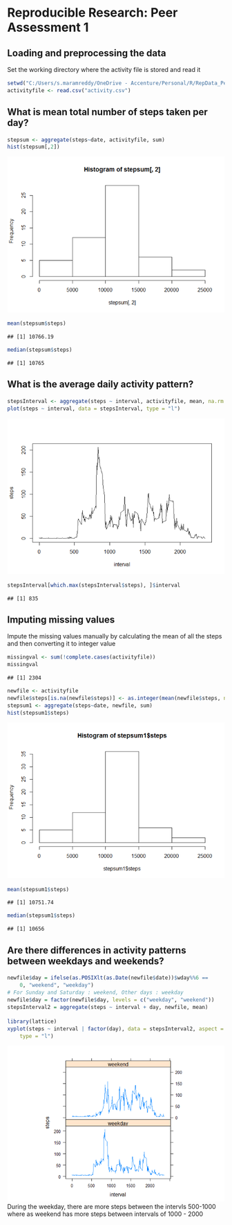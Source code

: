 # Reproducible Research: Peer Assessment 1




## Loading and preprocessing the data
Set the working directory where the activity file is stored and read it

```r
setwd("C:/Users/s.maramreddy/OneDrive - Accenture/Personal/R/RepData_PeerAssessment1/activity")
activityfile <- read.csv("activity.csv")
```


## What is mean total number of steps taken per day?

```r
stepsum <- aggregate(steps~date, activityfile, sum)
hist(stepsum[,2])
```

![](PA1_template_files/figure-html/unnamed-chunk-2-1.png)<!-- -->

```r
mean(stepsum$steps)
```

```
## [1] 10766.19
```

```r
median(stepsum$steps)
```

```
## [1] 10765
```

## What is the average daily activity pattern?

```r
stepsInterval <- aggregate(steps ~ interval, activityfile, mean, na.rm = TRUE)
plot(steps ~ interval, data = stepsInterval, type = "l")
```

![](PA1_template_files/figure-html/unnamed-chunk-3-1.png)<!-- -->

```r
stepsInterval[which.max(stepsInterval$steps), ]$interval
```

```
## [1] 835
```


## Imputing missing values
Impute the missing values manually by calculating the mean of all the steps and then converting it to integer value


```r
missingval <- sum(!complete.cases(activityfile))
missingval
```

```
## [1] 2304
```

```r
newfile <- activityfile
newfile$steps[is.na(newfile$steps)] <- as.integer(mean(newfile$steps, na.rm = T))
stepsum1 <- aggregate(steps~date, newfile, sum)
hist(stepsum1$steps)
```

![](PA1_template_files/figure-html/unnamed-chunk-4-1.png)<!-- -->

```r
mean(stepsum1$steps)
```

```
## [1] 10751.74
```

```r
median(stepsum1$steps)
```

```
## [1] 10656
```

## Are there differences in activity patterns between weekdays and weekends?

```r
newfile$day = ifelse(as.POSIXlt(as.Date(newfile$date))$wday%%6 == 
    0, "weekend", "weekday")
# For Sunday and Saturday : weekend, Other days : weekday
newfile$day = factor(newfile$day, levels = c("weekday", "weekend"))
stepsInterval2 = aggregate(steps ~ interval + day, newfile, mean)

library(lattice)
xyplot(steps ~ interval | factor(day), data = stepsInterval2, aspect = 1/2, 
    type = "l")
```

![](PA1_template_files/figure-html/unnamed-chunk-5-1.png)<!-- -->
During the weekday, there are more steps between the intervls 500-1000 where as weekend has more steps between intervals of 1000 - 2000
